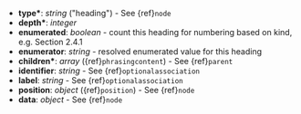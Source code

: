 - __type*__: _string_ ("heading") - See {ref}`node`
- __depth*__: _integer_ 
- __enumerated__: _boolean_ - count this heading for numbering based on kind, e.g. Section 2.4.1 
- __enumerator__: _string_ - resolved enumerated value for this heading 
- __children*__: _array_ ({ref}`phrasingcontent`) - See {ref}`parent`
- __identifier__: _string_ - See {ref}`optionalassociation`
- __label__: _string_ - See {ref}`optionalassociation`
- __position__: _object_ ({ref}`position`) - See {ref}`node`
- __data__: _object_ - See {ref}`node`
